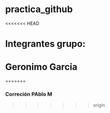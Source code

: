 # practica_github
<<<<<<< HEAD
# Integrantes grupo: 
# Geronimo Garcia
=======
### Correción PAblo M
>>>>>>> origin

